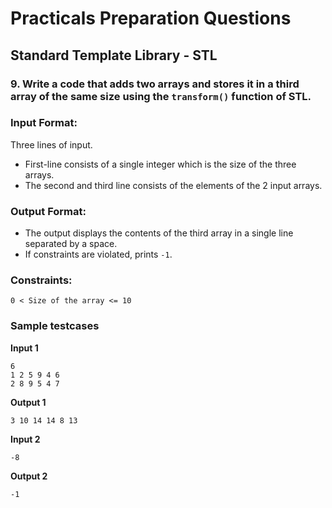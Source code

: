 # Practicals Preparation Questions
## **Standard Template Library - STL**

### 9. Write a code that adds two arrays and stores it in a third array of the same size using the `transform()` function of **STL**.

### **Input Format:**
Three lines of input.

   - First-line consists of a single integer which is the size of the three arrays.
   - The second and third line consists of the elements of the 2 input arrays.

### **Output Format:**
  - The output displays the contents of the third array in a single line separated by a space.
  - If constraints are violated, prints `-1`.

### **Constraints:**
`0 < Size of the array <= 10`


### **Sample testcases**
**Input 1**
```
6
1 2 5 9 4 6
2 8 9 5 4 7
```
**Output 1**
```
3 10 14 14 8 13
```

**Input 2**
```
-8
```
**Output 2**
```
-1
```